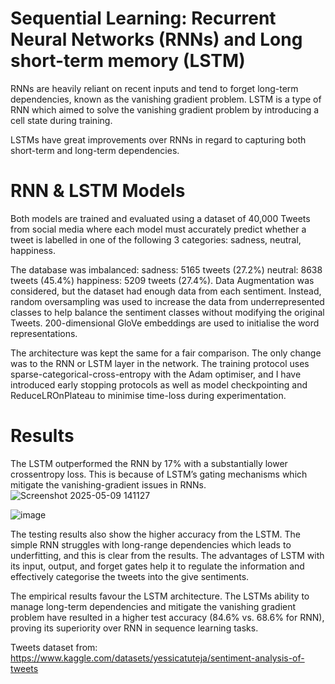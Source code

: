 # Sequential Learning: Recurrent Neural Networks (RNNs) and Long short-term memory (LSTM)
RNNs are heavily reliant on recent inputs and tend to forget long-term dependencies, known as the vanishing gradient problem. LSTM is a type of RNN which aimed to solve the vanishing gradient problem by introducing a cell state during training. 

LSTMs have great improvements over RNNs in regard to capturing both short-term and long-term dependencies. 

# RNN & LSTM Models
Both models are trained and evaluated using a dataset of 40,000 Tweets from social media where each model must accurately predict whether a tweet is labelled in one of the following 3 categories: sadness, neutral, happiness.

The database was imbalanced: sadness: 5165 tweets (27.2%)
neutral: 8638 tweets (45.4%)
happiness: 5209 tweets (27.4%). Data Augmentation was considered, but the dataset had enough data from
each sentiment. Instead, random oversampling was used to increase the data from underrepresented classes to help balance the
sentiment classes without modifying the original Tweets.
200-dimensional GloVe embeddings are used to initialise the word representations.

The architecture was kept the same for a fair comparison. The only change was to the RNN or LSTM layer in the network. The training protocol uses sparse-categorical-cross-entropy with the Adam
optimiser, and I have introduced
early stopping protocols as well as model checkpointing and
ReduceLROnPlateau to minimise time-loss during experimentation.

# Results
The LSTM outperformed the RNN by 17% with a substantially lower crossentropy loss. This is because of LSTM’s gating mechanisms which mitigate
the vanishing-gradient issues in RNNs.
![Screenshot 2025-05-09 141127](https://github.com/user-attachments/assets/88651731-32ed-48de-ac13-510a36293384)

![image](https://github.com/user-attachments/assets/91d27fc8-c01f-4898-9122-01498c0ee7a2)

The testing results also show the higher accuracy from the LSTM.
The simple RNN struggles with long-range dependencies which leads to
underfitting, and this is clear from the results. The advantages of LSTM with
its input, output, and forget gates help it to regulate the information and
effectively categorise the tweets into the give sentiments.

The empirical results favour the LSTM architecture. The LSTMs ability to manage long-term dependencies and mitigate the vanishing gradient problem have resulted in a higher test accuracy (84.6% vs. 68.6% for RNN), proving its superiority over RNN in sequence learning tasks.

Tweets dataset from: https://www.kaggle.com/datasets/yessicatuteja/sentiment-analysis-of-tweets
